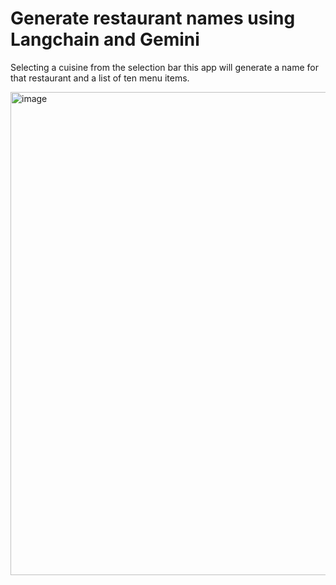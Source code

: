 # Generate restaurant names using Langchain and Gemini

Selecting a cuisine from the selection bar this app will generate a name for that restaurant and a list of ten menu items.

<img width="1006" height="773" alt="image" src="https://github.com/user-attachments/assets/ad1dd5ff-91e0-471f-99ef-b53ab528b3e6" />

